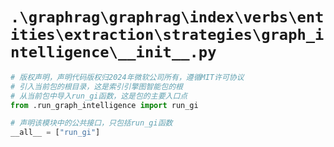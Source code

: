 # `.\graphrag\graphrag\index\verbs\entities\extraction\strategies\graph_intelligence\__init__.py`

```py
# 版权声明，声明代码版权归2024年微软公司所有，遵循MIT许可协议
# 引入当前包的根目录，这是索引引擎图智能包的根
# 从当前包中导入run_gi函数，这是包的主要入口点
from .run_graph_intelligence import run_gi

# 声明该模块中的公共接口，只包括run_gi函数
__all__ = ["run_gi"]
```